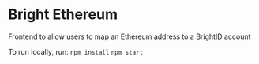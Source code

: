 # Bright Ethereum

Frontend to allow users to map an Ethereum address to a BrightID account

To run locally, run:
`npm install`
`npm start`
